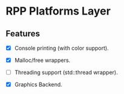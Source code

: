 # RPP Platforms Layer

## Features

- [x] Console printing (with color support).
- [x] Malloc/free wrappers.
- [ ] Threading support (std::thread wrapper).
- [x] Graphics Backend.
  